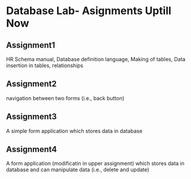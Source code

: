 <h1> Database Lab- Asignments Uptill Now </h1>
<h2> Assignment1 </h2>
<p> HR Schema manual, Database definition language, Making of tables, Data insertion in tables, relationships </p>
</hr>
<h2> Assignment2 </h2>
<p> navigation between two forms (i.e., back button) </p>
</hr>
<h2> Assignment3 </h2>
<p> A simple form application which stores data in database </p>
</hr>
<h2> Assignment4 </h2>
<p> A form application (modificatin in upper assignment) which stores data in database and can manipulate data (i.e., delete and update) </p>
</hr>
